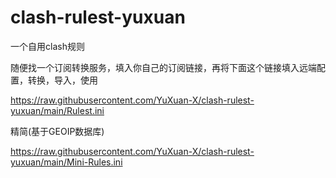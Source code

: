 # clash-rulest-yuxuan
一个自用clash规则

随便找一个订阅转换服务，填入你自己的订阅链接，再将下面这个链接填入远端配置，转换，导入，使用

https://raw.githubusercontent.com/YuXuan-X/clash-rulest-yuxuan/main/Rulest.ini

精简(基于GEOIP数据库)

https://raw.githubusercontent.com/YuXuan-X/clash-rulest-yuxuan/main/Mini-Rules.ini
